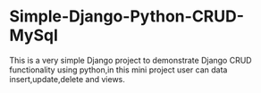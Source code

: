 # Simple-Django-Python-CRUD-MySql
This is a very simple Django project to demonstrate Django CRUD functionality using python,in this mini project user can data insert,update,delete and views.
